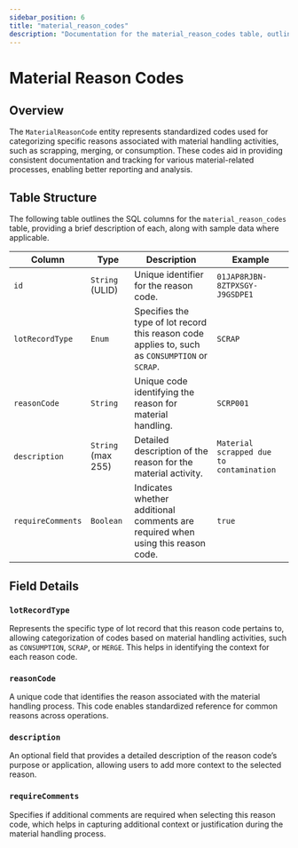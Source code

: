 ```yaml
---
sidebar_position: 6
title: "material_reason_codes"
description: "Documentation for the material_reason_codes table, outlining its columns and structure."
---
```


# Material Reason Codes

## Overview

The `MaterialReasonCode` entity represents standardized codes used for categorizing specific reasons associated with
material handling activities, such as scrapping, merging, or consumption. These codes aid in providing consistent
documentation and tracking for various material-related processes, enabling better reporting and analysis.

## Table Structure

The following table outlines the SQL columns for the `material_reason_codes` table, providing a brief description of
each, along with sample data where applicable.

| Column            | Type               | Description                                                                                     | Example                                  |
|-------------------|--------------------|-------------------------------------------------------------------------------------------------|------------------------------------------|
| `id`              | `String` (ULID)    | Unique identifier for the reason code.                                                          | `01JAP8RJBN-8ZTPXSGY-J9GSDPE1`           |
| `lotRecordType`   | `Enum`             | Specifies the type of lot record this reason code applies to, such as `CONSUMPTION` or `SCRAP`. | `SCRAP`                                  |
| `reasonCode`      | `String`           | Unique code identifying the reason for material handling.                                       | `SCRP001`                                |
| `description`     | `String` (max 255) | Detailed description of the reason for the material activity.                                   | `Material scrapped due to contamination` |
| `requireComments` | `Boolean`          | Indicates whether additional comments are required when using this reason code.                 | `true`                                   |

## Field Details

### `lotRecordType`

Represents the specific type of lot record that this reason code pertains to, allowing categorization of codes based on
material handling activities, such as `CONSUMPTION`, `SCRAP`, or `MERGE`. This helps in identifying the context for each
reason code.

### `reasonCode`

A unique code that identifies the reason associated with the material handling process. This code enables standardized
reference for common reasons across operations.

### `description`

An optional field that provides a detailed description of the reason code’s purpose or application, allowing users to
add more context to the selected reason.

### `requireComments`

Specifies if additional comments are required when selecting this reason code, which helps in capturing additional
context or justification during the material handling process.